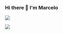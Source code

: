 ### Hi there 👋 I'm Marcelo 
[![](https://img.shields.io/badge/-Marcelo%20Fernandes-blue?style=flat-square&logo=Linkedin&logoColor=white&link=https://www.linkedin.com/in/jmarceloslfernandes/)](https://www.linkedin.com/in/jmarceloslfernandes/)
<!--
**jmSfernandes/jmSfernandes** is a ✨ _special_ ✨ repository because its `README.md` (this file) appears on your GitHub profile.

Here are some ideas to get you started:

- 🔭 I’m currently working on ...
- 🌱 I’m currently learning ...
- 👯 I’m looking to collaborate on ...
- 🤔 I’m looking for help with ...
- 💬 Ask me about ...
- 📫 How to reach me: ...
- 😄 Pronouns: ...
- ⚡ Fun fact: ...
-->




![](https://github-readme-stats.vercel.app/api?username=jmsfernandes&show_icons=true&theme=dracula)

